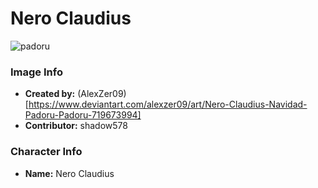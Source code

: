 # Nero Claudius

![padoru](https://raw.githubusercontent.com/shadow578/Padoru-Padoru/master/Padoru/fate-nero-claudius.png "Nero Claudius")

### Image Info
* **Created by:**    (AlexZer09)[https://www.deviantart.com/alexzer09/art/Nero-Claudius-Navidad-Padoru-Padoru-719673994]
* **Contributor:**   shadow578

### Character Info
* **Name:**   Nero Claudius
